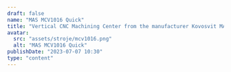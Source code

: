 ```yaml
---
draft: false
name: "MAS MCV1016 Quick"
title: "Vertical CNC Machining Center from the manufacturer Kovosvit MAS/CZ"
avatar:
  src: "assets/stroje/mcv1016.png"
  alt: "MAS MCV1016 Quick"
publishDate: "2023-07-07 10:30"
type: "content"
---
```

